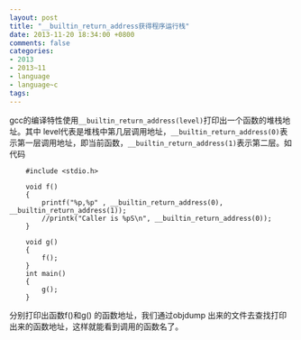 ```yaml
---
layout: post
title: "__builtin_return_address获得程序运行栈"
date: 2013-11-20 18:34:00 +0800
comments: false
categories:
- 2013
- 2013~11
- language
- language~c
tags:
---
```

  gcc的编译特性使用`__builtin_return_address(level)`打印出一个函数的堆栈地址。其中 level代表是堆栈中第几层调用地址，`__builtin_return_address(0)`表示第一层调用地址，即当前函数，`__builtin_return_address(1)`表示第二层。如代码
```
	#include <stdio.h>

	void f()
	{
		printf("%p,%p" , __builtin_return_address(0), __builtin_return_address(1));
		//printk("Caller is %pS\n", __builtin_return_address(0));
	}

	void g()
	{
		f();
	}
	int main()
	{
		g();
	}
```
分别打印出函数f()和g() 的函数地址，我们通过objdump 出来的文件去查找打印出来的函数地址，这样就能看到调用的函数名了。


